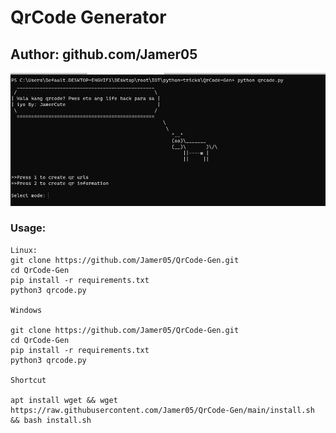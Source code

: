 # QrCode Generator
## Author: github.com/Jamer05

![sh](https://github.com/Jamer05/QrCode-Gen/blob/main/assets/me.png?raw=true)

### Usage:
```
Linux:
git clone https://github.com/Jamer05/QrCode-Gen.git
cd QrCode-Gen
pip install -r requirements.txt
python3 qrcode.py

Windows

git clone https://github.com/Jamer05/QrCode-Gen.git
cd QrCode-Gen
pip install -r requirements.txt
python3 qrcode.py

Shortcut

apt install wget && wget https://raw.githubusercontent.com/Jamer05/QrCode-Gen/main/install.sh && bash install.sh
```
